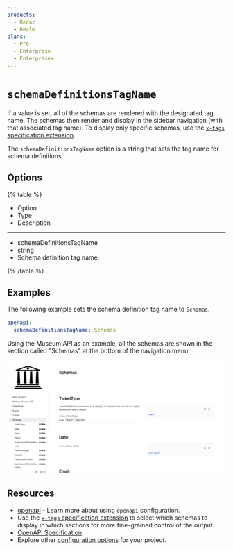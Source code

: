 ```yaml
---
products:
  - Redoc
  - Realm
plans:
  - Pro
  - Enterprise
  - Enterprise+
---
```

# `schemaDefinitionsTagName`

If a value is set, all of the schemas are rendered with the designated tag name.
The schemas then render and display in the sidebar navigation (with that associated tag name).
To display only specific schemas, use the [`x-tags` specification extension](https://redocly.com/docs/api-reference-docs/specification-extensions/x-tags/).

The `schemaDefinitionsTagName` option is a string that sets the tag name for schema definitions.

## Options

{% table %}

* Option
* Type
* Description

---

* schemaDefinitionsTagName
* string
* Schema definition tag name.

{% /table %}

## Examples

The following example sets the schema definition tag name to `Schemas`.

```yaml {% title="redocly.yaml" %}
openapi:
  schemaDefinitionsTagName: Schemas
```

Using the Museum API as an example, all the schemas are shown in the section called "Schemas" at the bottom of the navigation menu:

![schemaDefinitionsTagName](../images/schema-definitions-tag-name.png)

## Resources

- [openapi](./index.md) - Learn more about using `openapi` configuration.
- Use the [`x-tags` specification extension](../../content/api-docs/openapi-extensions/x-tags.md) to select which schemas to display in which sections for more fine-grained control of the output.
- [OpenAPI Specification](https://spec.openapis.org/oas/latest.html)
- Explore other [configuration options](../index.md) for your project.
